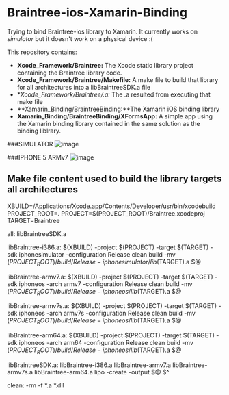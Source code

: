 # Braintree-ios-Xamarin-Binding
Trying to bind Braintree-ios library to Xamarin. It currently works on *simulator* but it doesn't work on a physical device :(

This repository contains: 
* **Xcode_Framework/Braintree:** The Xcode static library project containing the Braintree library code.
* **Xcode_Framework/Braintree/Makefile:** A make file to build that library for all architectures into a libBraintreeSDK.a file
* **Xcode_Framework/Braintree/.*a:** The .a resulted from executing that make file
* **Xamarin_Binding/BraintreeBinding:**The Xamarin iOS binding library 
* **Xamarin_Binding/BraintreeBinding/XFormsApp:** A simple app using the Xamarin binding library contained in the same solution as the binding liblrary.

###SIMULATOR
![image](https://cloud.githubusercontent.com/assets/4906291/6689385/1490b93e-ccba-11e4-8775-e90568e19094.png)

###IPHONE 5 ARMv7
![image](https://cloud.githubusercontent.com/assets/4906291/6689541/079383a0-ccbb-11e4-8f62-4115b17acc9d.png)


## Make file content used to build the library targets all architectures
XBUILD=/Applications/Xcode.app/Contents/Developer/usr/bin/xcodebuild
PROJECT_ROOT=.
PROJECT=$(PROJECT_ROOT)/Braintree.xcodeproj
TARGET=Braintree

all: libBraintreeSDK.a

libBraintree-i386.a:
$(XBUILD) -project $(PROJECT) -target $(TARGET) -sdk iphonesimulator -configuration Release clean build 
-mv $(PROJECT_ROOT)/build/Release-iphonesimulator/lib$(TARGET).a $@

libBraintree-armv7.a:
$(XBUILD) -project $(PROJECT) -target $(TARGET) -sdk iphoneos -arch armv7 -configuration Release clean build 
-mv $(PROJECT_ROOT)/build/Release-iphoneos/lib$(TARGET).a $@

libBraintree-armv7s.a:
$(XBUILD) -project $(PROJECT) -target $(TARGET) -sdk iphoneos -arch armv7s -configuration Release clean build 
-mv $(PROJECT_ROOT)/build/Release-iphoneos/lib$(TARGET).a $@

libBraintree-arm64.a:
$(XBUILD) -project $(PROJECT) -target $(TARGET) -sdk iphoneos -arch arm64 -configuration Release clean build 
-mv $(PROJECT_ROOT)/build/Release-iphoneos/lib$(TARGET).a $@

libBraintreeSDK.a: libBraintree-i386.a libBraintree-armv7.a libBraintree-armv7s.a libBraintree-arm64.a
lipo -create -output $@ $^

clean: -rm -f *.a *.dll
